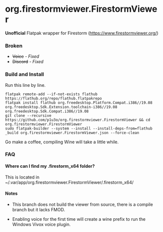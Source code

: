 # org.firestormviewer.FirestormViewer

**Unofficial** Flatpak wrapper for Firestorm (https://www.firestormviewer.org/)

### Broken
* ~~Voice~~ *- Fixed*
* ~~Discord~~ *- Fixed*

### Build and Install
Run this line by line.

```shell
flatpak remote-add --if-not-exists flathub https://flathub.org/repo/flathub.flatpakrepo
flatpak install flathub org.freedesktop.Platform.Compat.i386//19.08 org.freedesktop.Sdk.Extension.toolchain-i386//19.08 org.freedesktop.Sdk.Compat.i386//19.08
git clone --recursive https://github.com/p1u3o/org.firestormviewer.FirestormViewer && cd org.firestormviewer.FirestormViewer
sudo flatpak-builder --system --install --install-deps-from=flathub _build org.firestormviewer.FirestormViewer.json --force-clean
```

Go make a coffee, compiling Wine will take a little while.

### FAQ

#### Where can I find my .firestorm_x64 folder?

This is located in ~/.var/app/org.firestormviewer.FirestormViewer/.firestorm_x64/


#### Notes

* This branch does not build the viewer from source, there is a compile branch but it lacks FMOD.

* Enabling voice for the first time will create a wine prefix to run the Windows Vivox voice plugin.
